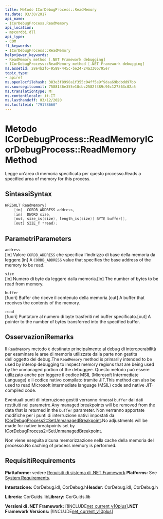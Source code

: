 ```yaml
---
title: Metodo ICorDebugProcess::ReadMemory
ms.date: 03/30/2017
api_name:
- ICorDebugProcess.ReadMemory
api_location:
- mscordbi.dll
api_type:
- COM
f1_keywords:
- ICorDebugProcess::ReadMemory
helpviewer_keywords:
- ReadMemory method [.NET Framework debugging]
- ICorDebugProcess::ReadMemory method [.NET Framework debugging]
ms.assetid: 28e4b2f6-9589-445c-be24-24a3306795e7
topic_type:
- apiref
ms.openlocfilehash: 383e3f8990a1f355c94ff5e9f9daa69bdbdd97bb
ms.sourcegitcommit: 7588136e355e10cbc2582f389c90c127363c02a5
ms.translationtype: MT
ms.contentlocale: it-IT
ms.lasthandoff: 03/12/2020
ms.locfileid: "79178660"
---
```

# <a name="icordebugprocessreadmemory-method"></a><span data-ttu-id="c3cd9-102">Metodo ICorDebugProcess::ReadMemory</span><span class="sxs-lookup"><span data-stu-id="c3cd9-102">ICorDebugProcess::ReadMemory Method</span></span>
<span data-ttu-id="c3cd9-103">Legge un'area di memoria specificata per questo processo.</span><span class="sxs-lookup"><span data-stu-id="c3cd9-103">Reads a specified area of memory for this process.</span></span>  
  
## <a name="syntax"></a><span data-ttu-id="c3cd9-104">Sintassi</span><span class="sxs-lookup"><span data-stu-id="c3cd9-104">Syntax</span></span>  
  
```cpp  
HRESULT ReadMemory(  
    [in]  CORDB_ADDRESS address,
    [in]  DWORD size,  
    [out, size_is(size), length_is(size)] BYTE buffer[],  
    [out] SIZE_T *read);  
```  
  
## <a name="parameters"></a><span data-ttu-id="c3cd9-105">Parametri</span><span class="sxs-lookup"><span data-stu-id="c3cd9-105">Parameters</span></span>  
 `address`  
 <span data-ttu-id="c3cd9-106">[in] Valore `CORDB_ADDRESS` che specifica l'indirizzo di base della memoria da leggere.</span><span class="sxs-lookup"><span data-stu-id="c3cd9-106">[in] A `CORDB_ADDRESS` value that specifies the base address of the memory to be read.</span></span>  
  
 `size`  
 <span data-ttu-id="c3cd9-107">[in] Numero di byte da leggere dalla memoria.</span><span class="sxs-lookup"><span data-stu-id="c3cd9-107">[in] The number of bytes to be read from memory.</span></span>  
  
 `buffer`  
 <span data-ttu-id="c3cd9-108">[fuori] Buffer che riceve il contenuto della memoria.</span><span class="sxs-lookup"><span data-stu-id="c3cd9-108">[out] A buffer that receives the contents of the memory.</span></span>  
  
 `read`  
 <span data-ttu-id="c3cd9-109">[fuori] Puntatore al numero di byte trasferiti nel buffer specificato.</span><span class="sxs-lookup"><span data-stu-id="c3cd9-109">[out] A pointer to the number of bytes transferred into the specified buffer.</span></span>  
  
## <a name="remarks"></a><span data-ttu-id="c3cd9-110">Osservazioni</span><span class="sxs-lookup"><span data-stu-id="c3cd9-110">Remarks</span></span>  
 <span data-ttu-id="c3cd9-111">Il `ReadMemory` metodo è destinato principalmente al debug di interoperabilità per esaminare le aree di memoria utilizzate dalla parte non gestita dell'oggetto del debug.</span><span class="sxs-lookup"><span data-stu-id="c3cd9-111">The `ReadMemory` method is primarily intended to be used by interop debugging to inspect memory regions that are being used by the unmanaged portion of the debuggee.</span></span> <span data-ttu-id="c3cd9-112">Questo metodo può essere utilizzato anche per leggere il codice MSIL (Microsoft Intermediate Language) e il codice nativo compilato tramite JIT.</span><span class="sxs-lookup"><span data-stu-id="c3cd9-112">This method can also be used to read Microsoft intermediate language (MSIL) code and native JIT-compiled code.</span></span>  
  
 <span data-ttu-id="c3cd9-113">Eventuali punti di interruzione gestiti verranno rimossi `buffer` dai dati restituiti nel parametro.</span><span class="sxs-lookup"><span data-stu-id="c3cd9-113">Any managed breakpoints will be removed from the data that is returned in the `buffer` parameter.</span></span> <span data-ttu-id="c3cd9-114">Non verranno apportate modifiche per i punti di interruzione nativi impostati da [ICorDebugProcess2::SetUnmanagedBreakpoint](icordebugprocess2-setunmanagedbreakpoint-method.md).</span><span class="sxs-lookup"><span data-stu-id="c3cd9-114">No adjustments will be made for native breakpoints set by [ICorDebugProcess2::SetUnmanagedBreakpoint](icordebugprocess2-setunmanagedbreakpoint-method.md).</span></span>  
  
 <span data-ttu-id="c3cd9-115">Non viene eseguita alcuna memorizzazione nella cache della memoria del processo.</span><span class="sxs-lookup"><span data-stu-id="c3cd9-115">No caching of process memory is performed.</span></span>  
  
## <a name="requirements"></a><span data-ttu-id="c3cd9-116">Requisiti</span><span class="sxs-lookup"><span data-stu-id="c3cd9-116">Requirements</span></span>  
 <span data-ttu-id="c3cd9-117">**Piattaforme:** vedere [Requisiti di sistema di .NET Framework](../../../../docs/framework/get-started/system-requirements.md).</span><span class="sxs-lookup"><span data-stu-id="c3cd9-117">**Platforms:** See [System Requirements](../../../../docs/framework/get-started/system-requirements.md).</span></span>  
  
 <span data-ttu-id="c3cd9-118">**Intestazione:** CorDebug.idl, CorDebug.h</span><span class="sxs-lookup"><span data-stu-id="c3cd9-118">**Header:** CorDebug.idl, CorDebug.h</span></span>  
  
 <span data-ttu-id="c3cd9-119">**Libreria:** CorGuids.lib</span><span class="sxs-lookup"><span data-stu-id="c3cd9-119">**Library:** CorGuids.lib</span></span>  
  
 <span data-ttu-id="c3cd9-120">**Versioni di .NET Framework:** [!INCLUDE[net_current_v10plus](../../../../includes/net-current-v10plus-md.md)]</span><span class="sxs-lookup"><span data-stu-id="c3cd9-120">**.NET Framework Versions:** [!INCLUDE[net_current_v10plus](../../../../includes/net-current-v10plus-md.md)]</span></span>
